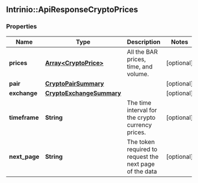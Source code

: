 ## Intrinio::ApiResponseCryptoPrices

### Properties
Name | Type | Description | Notes
------------ | ------------- | ------------- | -------------
**prices** | [**Array&lt;CryptoPrice&gt;**](CryptoPrice.md) | All the BAR prices, time, and volume. | [optional] 
**pair** | [**CryptoPairSummary**](CryptoPairSummary.md) |  | [optional] 
**exchange** | [**CryptoExchangeSummary**](CryptoExchangeSummary.md) |  | [optional] 
**timeframe** | **String** | The time interval for the crypto currency prices. | [optional] 
**next_page** | **String** | The token required to request the next page of the data | [optional] 


